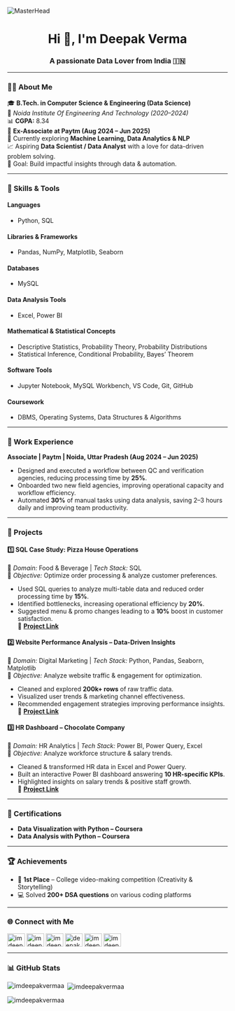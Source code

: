 ![MasterHead](https://mir-s3-cdn-cf.behance.net/project_modules/max_1200/79731568097599.5b50bca477735.jpg)
<h1 align="center">Hi 👋, I'm Deepak Verma</h1>
<h3 align="center">A passionate Data Lover from India 🇮🇳</h3>

---

### 👨‍💻 About Me  
🎓 **B.Tech. in Computer Science & Engineering (Data Science)**  
📍 *Noida Institute Of Engineering And Technology (2020–2024)*  
📊 **CGPA:** 8.34  
💼 **Ex-Associate at Paytm (Aug 2024 – Jun 2025)**  
🌱 Currently exploring **Machine Learning, Data Analytics & NLP**  
📈 Aspiring **Data Scientist / Data Analyst** with a love for data-driven problem solving.  
🎯 Goal: Build impactful insights through data & automation.

---

### 🧠 Skills & Tools

#### **Languages**
- Python, SQL  

#### **Libraries & Frameworks**
- Pandas, NumPy, Matplotlib, Seaborn  

#### **Databases**
- MySQL  

#### **Data Analysis Tools**
- Excel, Power BI  

#### **Mathematical & Statistical Concepts**
- Descriptive Statistics, Probability Theory, Probability Distributions  
- Statistical Inference, Conditional Probability, Bayes’ Theorem  

#### **Software Tools**
- Jupyter Notebook, MySQL Workbench, VS Code, Git, GitHub  

#### **Coursework**
- DBMS, Operating Systems, Data Structures & Algorithms  

---

### 💼 Work Experience

**Associate | Paytm | Noida, Uttar Pradesh (Aug 2024 – Jun 2025)**  
- Designed and executed a workflow between QC and verification agencies, reducing processing time by **25%**.  
- Onboarded two new field agencies, improving operational capacity and workflow efficiency.  
- Automated **30%** of manual tasks using data analysis, saving 2–3 hours daily and improving team productivity.  

---

### 🚀 Projects

#### **1️⃣ SQL Case Study: Pizza House Operations**  
📂 *Domain:* Food & Beverage | *Tech Stack:* SQL  
🎯 *Objective:* Optimize order processing & analyze customer preferences.  
- Used SQL queries to analyze multi-table data and reduced order processing time by **15%**.  
- Identified bottlenecks, increasing operational efficiency by **20%**.  
- Suggested menu & promo changes leading to a **10%** boost in customer satisfaction.  
🔗 **[Project Link]()**

#### **2️⃣ Website Performance Analysis – Data-Driven Insights**  
📂 *Domain:* Digital Marketing | *Tech Stack:* Python, Pandas, Seaborn, Matplotlib  
🎯 *Objective:* Analyze website traffic & engagement for optimization.  
- Cleaned and explored **200k+ rows** of raw traffic data.  
- Visualized user trends & marketing channel effectiveness.  
- Recommended engagement strategies improving performance insights.  
🔗 **[Project Link]()**

#### **3️⃣ HR Dashboard – Chocolate Company**  
📂 *Domain:* HR Analytics | *Tech Stack:* Power BI, Power Query, Excel  
🎯 *Objective:* Analyze workforce structure & salary trends.  
- Cleaned & transformed HR data in Excel and Power Query.  
- Built an interactive Power BI dashboard answering **10 HR-specific KPIs**.  
- Highlighted insights on salary trends & positive staff growth.  
🔗 **[Project Link]()**

---

### 🏅 Certifications
- **Data Visualization with Python – Coursera**  
- **Data Analysis with Python – Coursera**

---

### 🏆 Achievements
- 🥇 **1st Place** – College video-making competition (Creativity & Storytelling)  
- 💻 Solved **200+ DSA questions** on various coding platforms  

---

### 🌐 Connect with Me  

<p align="left">
<a href="https://twitter.com/imdeepakvermaa" target="_blank"><img align="center" src="https://raw.githubusercontent.com/rahuldkjain/github-profile-readme-generator/master/src/images/icons/Social/twitter.svg" alt="imdeepakvermaa" height="30" width="40" /></a>
<a href="https://linkedin.com/in/imdeepakvermaa" target="_blank"><img align="center" src="https://raw.githubusercontent.com/rahuldkjain/github-profile-readme-generator/master/src/images/icons/Social/linked-in-alt.svg" alt="imdeepakvermaa" height="30" width="40" /></a>
<a href="https://instagram.com/imdeepakvermaa" target="_blank"><img align="center" src="https://raw.githubusercontent.com/rahuldkjain/github-profile-readme-generator/master/src/images/icons/Social/instagram.svg" alt="imdeepakvermaa" height="30" width="40" /></a>
<a href="https://www.youtube.com/c/deepakverma" target="_blank"><img align="center" src="https://raw.githubusercontent.com/rahuldkjain/github-profile-readme-generator/master/src/images/icons/Social/youtube.svg" alt="deepak verma" height="30" width="40" /></a>
<a href="https://www.leetcode.com/imdeepakvermaa" target="_blank"><img align="center" src="https://raw.githubusercontent.com/rahuldkjain/github-profile-readme-generator/master/src/images/icons/Social/leet-code.svg" alt="imdeepakvermaa" height="30" width="40" /></a>
<a href="https://auth.geeksforgeeks.org/user/imdeepakvermaa" target="_blank"><img align="center" src="https://raw.githubusercontent.com/rahuldkjain/github-profile-readme-generator/master/src/images/icons/Social/geeks-for-geeks.svg" alt="imdeepakvermaa" height="30" width="40" /></a>
</p>

---

### 📊 GitHub Stats

<p><img align="left" src="https://github-readme-stats.vercel.app/api/top-langs?username=imdeepakvermaa&show_icons=true&locale=en&layout=compact" alt="imdeepakvermaa" /></p>

<p>&nbsp;<img align="center" src="https://github-readme-stats.vercel.app/api?username=imdeepakvermaa&show_icons=true&locale=en" alt="imdeepakvermaa" /></p>

<p><img align="center" src="https://github-readme-streak-stats.herokuapp.com/?user=imdeepakvermaa&" alt="imdeepakvermaa" /></p>
